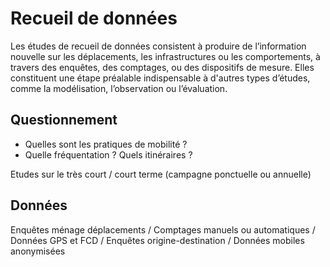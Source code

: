 # Recueil de données
Les études de recueil de données consistent à produire de l’information nouvelle sur les déplacements, les infrastructures ou les comportements, à travers des enquêtes, des comptages, ou des dispositifs de mesure. Elles constituent une étape préalable indispensable à d'autres types d’études, comme la modélisation, l’observation ou l’évaluation.

## Questionnement
- Quelles sont les pratiques de mobilité ?
- Quelle fréquentation ? Quels itinéraires ?

Etudes sur le très court / court terme (campagne ponctuelle ou annuelle)
## Données
Enquêtes ménage déplacements / Comptages manuels ou automatiques / Données GPS et FCD / Enquêtes origine-destination / Données mobiles anonymisées
